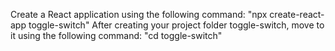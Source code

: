 Create a React application using the following command:
"npx create-react-app toggle-switch"
After creating your project folder toggle-switch, move to it using the following command:
"cd toggle-switch"
